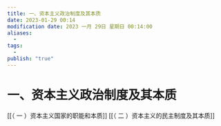 ```yaml
---
title: 一、资本主义政治制度及其本质
date: 2023-01-29 00:14
modification date: 2023 一月 29日 星期日 00:14:00
aliases:
  - 
tags:
  - 
publish: "true"
---
```


# 一、资本主义政治制度及其本质

[[（ 一 ）资本主义国家的职能和本质]]
[[（ 二 ）资本主义的民主制度及其本质]]

